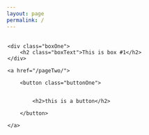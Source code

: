 ```yaml
---
layout: page
permalink: /
---
```


<div class="wrapper">

	<div class="boxOne">
		<h2 class="boxText">This is box #1</h2>
	</div>

	<a href="/pageTwo/">

		<button class="buttonOne">


			<h2>this is a button</h2>

		</button>

	</a>
</div>

<style type="text/css">

	.boxText{
		position: relative;
	    top: 50%;
	    transform: translateY(-50%);
	}
	
	.boxOne{
		background-color: lightgreen;
		float:left;
		width: 45%;
		height: 450px;
		border-radius: 50px 50px;
		text-align: center;

	}
	.buttonOne{
		background-color: lightgreen;
		float: right;
		width: 45%;
		height: 450px;
		border-radius: 50px 50px;
	}

	.wrapper{
		padding: 2px 2px;
		

	}
	
</style>